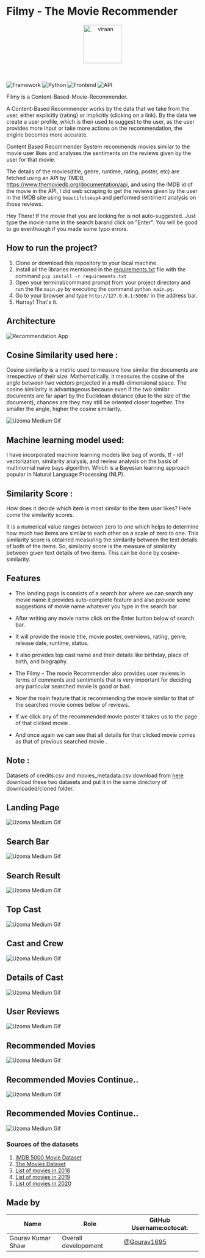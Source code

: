 # Filmy - The Movie Recommender 


<div align="center"> <img align="center" alt="viraan" src="https://github.com/Gourav1695/Filmy-The_Movie_Recommender/blob/main/screenshot/Filmy-%20The%20Movie%20Recommender1.jpg" height='100' width='100'> </a> </div>
<br /><br />


![Framework](https://img.shields.io/badge/Framework-Flask-red)
![Python](https://img.shields.io/badge/Python-3.8-blueviolet)
![Frontend](https://img.shields.io/badge/Frontend-HTML/CSS/JS-green)
![API](https://img.shields.io/badge/API-TMDB-fcba03)

Filmy is a Content-Based-Movie-Recommender.

A Content-Based Recommender works by the data that we take from the user, either explicitly (rating) or implicitly (clicking on a link). By the data we create a user profile, which is then used to suggest to the user, as the user provides more input or take more actions on the recommendation, the engine becomes more accurate.

Content Based Recommender System recommends movies similar to the movie user likes and analyses the sentiments on the reviews given by the user for that movie.

The details of the movies(title, genre, runtime, rating, poster, etc) are fetched using an API by TMDB, https://www.themoviedb.org/documentation/api, and using the IMDB id of the movie in the API, I did web scraping to get the reviews given by the user in the IMDB site using `beautifulsoup4` and performed sentiment analysis on those reviews.


Hey There! If the movie that you are looking for is not auto-suggested. Just type the movie name in the search barand click on "Enter". You will be good to go eventhough if you made some typo errors.


## How to run the project?

1. Clone or download this repository to your local machine.
2. Install all the libraries mentioned in the [requirements.txt](https://github.com/Gourav1695/Filmy-The_Movie_Recommender/blob/main/requirements.txt) file with the command `pip install -r requirements.txt`
3. Open your terminal/command prompt from your project directory and run the file `main.py` by executing the command `python main.py`.
4. Go to your browser and type `http://127.0.0.1:5000/` in the address bar.
5. Hurray! That's it.

## Architecture

![Recommendation App](https://user-images.githubusercontent.com/36665975/168742738-5435cf76-1a42-4d87-94b4-999e5bfc48d3.png)

## Cosine Similarity used here :
  Cosine similarity is a metric used to measure how similar the documents are irrespective of their size. Mathematically, it measures the cosine of the angle between two vectors projected in a multi-dimensional space. The cosine similarity is advantageous because even if the two similar documents are far apart by the Euclidean distance (due to the size of the document), chances are they may still be oriented closer together. The smaller the angle, higher the cosine similarity.
  
  ![Uzoma Medium Gif](https://github.com/Gourav1695/Filmy-The_Movie_Recommender/blob/main/screenshot/cosine_similarity.png)
## Machine learning model used:

I have incorporated machine learning models like bag of words, tf - idf vectorization, similarity analysis, and review analysis on the basis of multinomial naïve bays algorithm. Which is a Bayesian learning approach popular in Natural Language Processing (NLP).

## Similarity Score : 

   How does it decide which item is most similar to the item user likes? Here come the similarity scores.
   
   It is a numerical value ranges between zero to one which helps to determine how much two items are similar to each other on a scale of zero to one. This similarity score is obtained measuring the similarity between the text details of both of the items. So, similarity score is the measure of similarity between given text details of two items. This can be done by cosine-similarity.
   
   ## Features
   
   - The landing page is consists of a search bar where we can search any movie name it provides auto-complete feature and also provide some suggestions of movie name    whatever you type in the search bar .
- After writing any movie name click on the Enter button below of search bar.
- It will provide the movie title, movie poster, overviews, rating, genre, release date, runtime, status.

- It also provides top cast name and their details like birthday, place of birth, and biography.
- The Filmy – The movie Recommender also provides user reviews in terms of comments and sentiments that is very important for deciding any particular searched movie is good or bad.
- Now the main feature that is recommending the movie similar to that of the searched movie comes below of reviews.
- If we click any of the recommended movie poster it takes us to the page of that clicked movie .
- And once again we can see that all details for that clicked movie comes as that of previous searched movie .
   

## Note : 

Datasets of credits.csv and movies_metadata.csv download from [here](https://www.kaggle.com/rounakbanik/the-movies-dataset)
download these two datasets and put it in the same directory of downloaded/cloned folder.
  
<!-- More about Cosine Similarity : [Understanding the Math behind Cosine Similarity](https://www.machinelearningplus.com/nlp/cosine-similarity/) -->
## Landing Page
![Uzoma Medium Gif](https://github.com/Gourav1695/Filmy-The_Movie_Recommender/blob/main/screenshot/landing_page.gif)
## Search Bar
![Uzoma Medium Gif](https://github.com/Gourav1695/Filmy-The_Movie_Recommender/blob/main/screenshot/Screenshot1.png)
## Search Result
![Uzoma Medium Gif](https://github.com/Gourav1695/Filmy-The_Movie_Recommender/blob/main/screenshot/Screenshot2.png)

## Top Cast
![Uzoma Medium Gif](https://github.com/Gourav1695/Filmy-The_Movie_Recommender/blob/main/screenshot/Screenshot3.png)
## Cast and Crew
![Uzoma Medium Gif](https://github.com/Gourav1695/Filmy-The_Movie_Recommender/blob/main/screenshot/Screenshot4.png)
## Details of Cast
![Uzoma Medium Gif](https://github.com/Gourav1695/Filmy-The_Movie_Recommender/blob/main/screenshot/Screenshot5.png)
## User Reviews
![Uzoma Medium Gif](https://github.com/Gourav1695/Filmy-The_Movie_Recommender/blob/main/screenshot/Screenshot6.png)
## Recommended Movies

![Uzoma Medium Gif](https://github.com/Gourav1695/Filmy-The_Movie_Recommender/blob/main/screenshot/Screenshot7.png)
## Recommended Movies Continue..
![Uzoma Medium Gif](https://github.com/Gourav1695/Filmy-The_Movie_Recommender/blob/main/screenshot/Screenshot8.png)
## Recommended Movies Continue..
![Uzoma Medium Gif](https://github.com/Gourav1695/Filmy-The_Movie_Recommender/blob/main/screenshot/Screenshot9.png)

### Sources of the datasets 

1. [IMDB 5000 Movie Dataset](https://www.kaggle.com/carolzhangdc/imdb-5000-movie-dataset)
2. [The Movies Dataset](https://www.kaggle.com/rounakbanik/the-movies-dataset)
3. [List of movies in 2018](https://en.wikipedia.org/wiki/List_of_American_films_of_2018)
4. [List of movies in 2019](https://en.wikipedia.org/wiki/List_of_American_films_of_2019)
5. [List of movies in 2020](https://en.wikipedia.org/wiki/List_of_American_films_of_2020)



## Made by 

| Name                  | Role                       | GitHub Username:octocat:                             |
| ------------------    | -------------------------- | ---------------------------------------------------- |
| Gourav Kumar Shaw     | Overall developement       | [@Gourav1695](https://github.com/Gourav1695)       |
